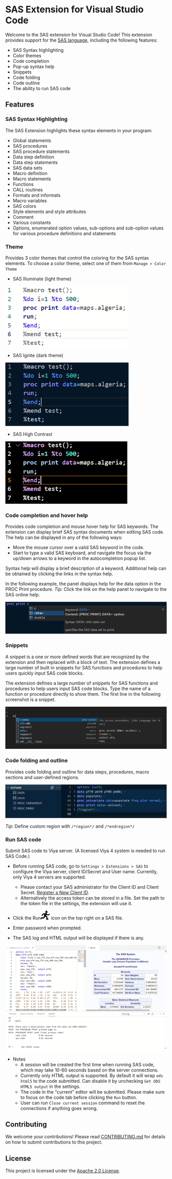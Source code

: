 # SAS Extension for Visual Studio Code

Welcome to the SAS extension for Visual Studio Code! This extension provides support for the [SAS language](https://go.documentation.sas.com/doc/en/pgmsascdc/9.4_3.5/lrcon/titlepage.htm), including the following features:
- SAS Syntax highlighting
- Color themes
- Code completion
- Pop-up syntax help
- Snippets
- Code folding 
- Code outline
- The ability to run SAS code



## Features

### SAS Syntax Highlighting

The SAS Extension highlights these syntax elements in your program:
- Global statements 
- SAS procedures 
- SAS procedure statements 
- Data step definition 
- Data step statements 
- SAS data sets 
- Macro definition 
- Macro statements 
- Functions 
- CALL routines 
- Formats and informats 
- Macro variables 
- SAS colors 
- Style elements and style attributes 
- Comment 
- Various constants 
- Options, enumerated option values, sub-options and sub-option values for various procedure definitions and statements


### Theme

Provides 3 color themes that control the coloring for the SAS syntax elements. To choose a color theme, select one of them from `Manage > Color Theme`

- SAS Illuminate (light theme)

<img src="doc/images/Illuminate.PNG"/>

- SAS Ignite (dark theme)

<img src="doc/images/Ignite.PNG"/>

- SAS High Contrast

<img src="doc/images/HighContrast.PNG"/>

### Code completion and hover help

Provides code completion and mouse hover help for SAS keywords. The extension can display brief SAS syntax documents when editing SAS code. The help can be displayed in any of the following ways:

- Move the mouse cursor over a valid SAS keyword in the code.
- Start to type a valid SAS keyboard, and navigate the focus via the up/down arrows to a keyword in the autocompletion popup list.

Syntax help will display a brief description of a keyword. Additional help can be obtained by clicking the links in the syntax help.

In the following example, the panel displays help for the data option in the PROC Print procedure.
_Tip_: Click the link on the help panel to navigate to the SAS online help.

<img src="doc/images/CodeCompletion.PNG"/>

### Snippets

A snippet is a one or more defined words that are recognized by the extension and then replaced with a block of text. The extension defines a large number of built in snippets for SAS functions and procedures to help users quickly input SAS code blocks.

The extension defines a large number of snippets for SAS functions and procedures to help users input SAS code blocks. Type the name of a function or procedure directly to show them. The first line in the following screenshot is a snippet.

<img src="doc/images/Snippets.PNG"/>

### Code folding and outline

Provides code folding and outline for data steps, procedures, macro sections and user-defined regions.

<img src="doc/images/Folding.PNG"/>

_Tip_: Define custom region with `/*region*/` and `/*endregion*/`

### Run SAS code

Submit SAS code to Viya server. (A licensed Viya 4 system is needed to run SAS Code.)

- Before running SAS code, go to `Settings > Extensions > SAS` to configure the Viya server, client ID/Secret and User name. Currently, only Viya 4 servers are supported.

  - Please contact your SAS administrator for the Client ID and Client Secret. [Register a New Client ID](https://go.documentation.sas.com/doc/en/sasadmincdc/v_019/calauthmdl/p1gq6q7zzt52win1jwhc2b5kuc1z.htm#n0brttsp1nuzzkn1njvr535txk86).
  - Alternatively the access token can be stored in a file. Set the path to the token file in the settings, the extension will use it.

- Click the Run<img src="icons/light/submitSASCode.svg"/> icon on the top right on a SAS file.
- Enter password when prompted.
- The SAS log and HTML output will be displayed if there is any.

<img src="doc/images/RunResult.PNG"/>

- Notes
  - A session will be created the first time when running SAS code, which may take 10-60 seconds based on the server connections.
  - Currently only HTML output is supported. By default it will wrap `ods html5` to the code submitted. Can disable it by unchecking `Get ODS HTML5 output` in the settings.
  - The code in the "current" editor will be submitted. Please make sure to focus on the code tab before clicking the `Run` button.
  - User can run `Close current session` command to reset the connections if anything goes wrong.

## Contributing

We welcome your contributions! Please read [CONTRIBUTING.md](CONTRIBUTING.md) for details on how to submit contributions to this project.

## License

This project is licensed under the [Apache 2.0 License](LICENSE).
